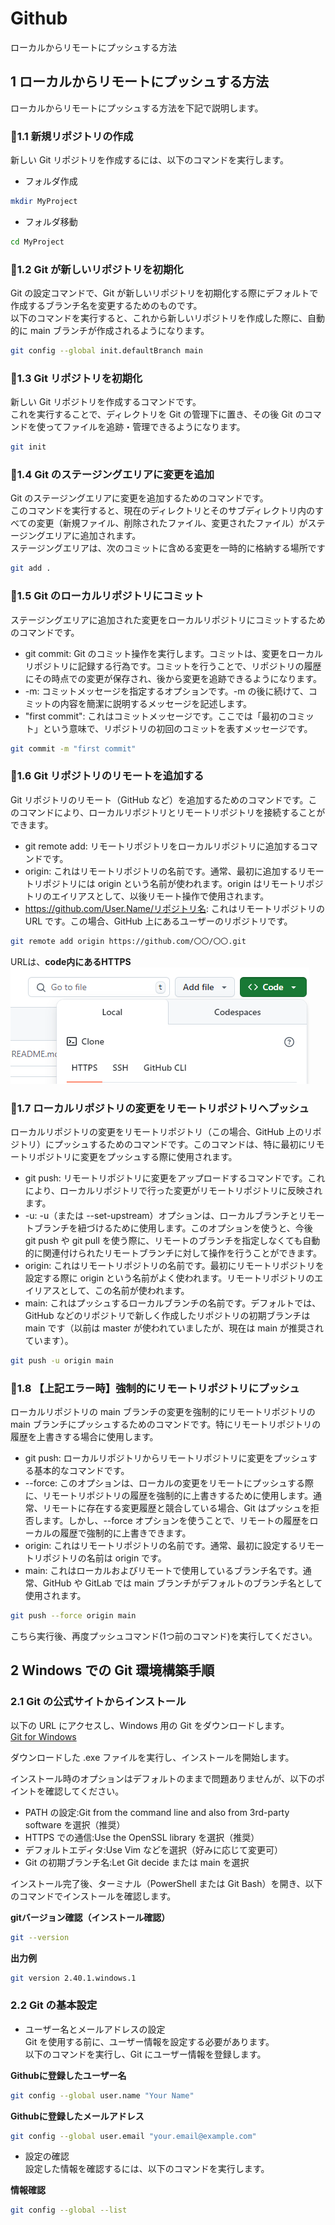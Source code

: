 # Github
ローカルからリモートにプッシュする方法

## 1 ローカルからリモートにプッシュする方法
ローカルからリモートにプッシュする方法を下記で説明します。

### 🔹1.1 新規リポジトリの作成
新しい Git リポジトリを作成するには、以下のコマンドを実行します。
- フォルダ作成
```sh
mkdir MyProject
```
- フォルダ移動
```sh
cd MyProject
```

### 🔹1.2 Git が新しいリポジトリを初期化
Git の設定コマンドで、Git が新しいリポジトリを初期化する際にデフォルトで作成するブランチ名を変更するためのものです。<br>
以下のコマンドを実行すると、これから新しいリポジトリを作成した際に、自動的に main ブランチが作成されるようになります。
```sh
git config --global init.defaultBranch main
```

### 🔹1.3 Git リポジトリを初期化
新しい Git リポジトリを作成するコマンドです。<br>
これを実行することで、ディレクトリを Git の管理下に置き、その後 Git のコマンドを使ってファイルを追跡・管理できるようになります。<br>
```sh
git init
```

### 🔹1.4 Git のステージングエリアに変更を追加
Git のステージングエリアに変更を追加するためのコマンドです。<br>
このコマンドを実行すると、現在のディレクトリとそのサブディレクトリ内のすべての変更（新規ファイル、削除されたファイル、変更されたファイル）がステージングエリアに追加されます。<br>
ステージングエリアは、次のコミットに含める変更を一時的に格納する場所です<br>
```sh
git add .
```

### 🔹1.5 Git のローカルリポジトリにコミット
ステージングエリアに追加された変更をローカルリポジトリにコミットするためのコマンドです。<br>
- git commit: Git のコミット操作を実行します。コミットは、変更をローカルリポジトリに記録する行為です。コミットを行うことで、リポジトリの履歴にその時点での変更が保存され、後から変更を追跡できるようになります。<br>
- -m: コミットメッセージを指定するオプションです。-m の後に続けて、コミットの内容を簡潔に説明するメッセージを記述します。<br>
- "first commit": これはコミットメッセージです。ここでは「最初のコミット」という意味で、リポジトリの初回のコミットを表すメッセージです。<br>
```sh
git commit -m "first commit"
```

### 🔹1.6 Git リポジトリのリモートを追加する
Git リポジトリのリモート（GitHub など）を追加するためのコマンドです。このコマンドにより、ローカルリポジトリとリモートリポジトリを接続することができます。<br>
- git remote add: リモートリポジトリをローカルリポジトリに追加するコマンドです。<br>
- origin: これはリモートリポジトリの名前です。通常、最初に追加するリモートリポジトリには origin という名前が使われます。origin はリモートリポジトリのエイリアスとして、以後リモート操作で使用されます。<br>
- https://github.com/User.Name/リポジトリ名: これはリモートリポジトリの URL です。この場合、GitHub 上にあるユーザーのリポジトリです。<br>
```sh
git remote add origin https://github.com/〇〇/〇〇.git
```
URLは、**code内にあるHTTPS**<br>
![URL取得](image/clone_giturl.png)

### 🔹1.7 ローカルリポジトリの変更をリモートリポジトリへプッシュ
ローカルリポジトリの変更をリモートリポジトリ（この場合、GitHub 上のリポジトリ）にプッシュするためのコマンドです。このコマンドは、特に最初にリモートリポジトリに変更をプッシュする際に使用されます。<br>
- git push: リモートリポジトリに変更をアップロードするコマンドです。これにより、ローカルリポジトリで行った変更がリモートリポジトリに反映されます。<br>
- -u: -u（または --set-upstream）オプションは、ローカルブランチとリモートブランチを紐づけるために使用します。このオプションを使うと、今後 git push や git pull を使う際に、リモートのブランチを指定しなくても自動的に関連付けられたリモートブランチに対して操作を行うことができます。<br>
- origin: これはリモートリポジトリの名前です。最初にリモートリポジトリを設定する際に origin という名前がよく使われます。リモートリポジトリのエイリアスとして、この名前が使われます。<br>
- main: これはプッシュするローカルブランチの名前です。デフォルトでは、GitHub などのリポジトリで新しく作成したリポジトリの初期ブランチは main です（以前は master が使われていましたが、現在は main が推奨されています）。<br>
```sh
git push -u origin main
```

### 🔹1.8 【上記エラー時】強制的にリモートリポジトリにプッシュ
ローカルリポジトリの main ブランチの変更を強制的にリモートリポジトリの main ブランチにプッシュするためのコマンドです。特にリモートリポジトリの履歴を上書きする場合に使用します。<br>
- git push: ローカルリポジトリからリモートリポジトリに変更をプッシュする基本的なコマンドです。<br>
- --force: このオプションは、ローカルの変更をリモートにプッシュする際に、リモートリポジトリの履歴を強制的に上書きするために使用します。通常、リモートに存在する変更履歴と競合している場合、Git はプッシュを拒否します。しかし、--force オプションを使うことで、リモートの履歴をローカルの履歴で強制的に上書きできます。<br>
- origin: これはリモートリポジトリの名前です。通常、最初に設定するリモートリポジトリの名前は origin です。<br>
- main: これはローカルおよびリモートで使用しているブランチ名です。通常、GitHub や GitLab では main ブランチがデフォルトのブランチ名として使用されます。<br>
```sh
git push --force origin main
```
こちら実行後、再度プッシュコマンド(1つ前のコマンド)を実行してください。

## 2 Windows での Git 環境構築手順

### 2.1 Git の公式サイトからインストール
以下の URL にアクセスし、Windows 用の Git をダウンロードします。<br>
[Git for Windows](https://gitforwindows.org/)<br>

ダウンロードした .exe ファイルを実行し、インストールを開始します。<br>

インストール時のオプションはデフォルトのままで問題ありませんが、以下のポイントを確認してください。<br>
- PATH の設定:Git from the command line and also from 3rd-party software を選択（推奨）<br>
- HTTPS での通信:Use the OpenSSL library を選択（推奨）<br>
- デフォルトエディタ:Use Vim などを選択（好みに応じて変更可）<br>
- Git の初期ブランチ名:Let Git decide または main を選択<br>

インストール完了後、ターミナル（PowerShell または Git Bash）を開き、以下のコマンドでインストールを確認します。<br>

**gitバージョン確認（インストール確認）**
```sh
git --version
```
**出力例**
```sh
git version 2.40.1.windows.1
```

### 2.2 Git の基本設定
- ユーザー名とメールアドレスの設定<br>
Git を使用する前に、ユーザー情報を設定する必要があります。<br>
以下のコマンドを実行し、Git にユーザー情報を登録します。<br>

**Githubに登録したユーザー名**
```sh
git config --global user.name "Your Name"
```
**Githubに登録したメールアドレス**
```sh
git config --global user.email "your.email@example.com"
```

- 設定の確認<br>
設定した情報を確認するには、以下のコマンドを実行します。<br>

**情報確認**
```sh
git config --global --list
```
